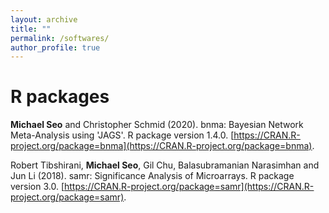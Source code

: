 ```yaml
---
layout: archive
title: ""
permalink: /softwares/
author_profile: true
---
```


# R packages

**Michael Seo** and Christopher Schmid (2020). bnma: Bayesian Network Meta-Analysis using 'JAGS'.
R package version 1.4.0. <ins>[https://CRAN.R-project.org/package=bnma](https://CRAN.R-project.org/package=bnma)</ins>.

Robert Tibshirani, **Michael Seo**, Gil Chu, Balasubramanian Narasimhan and Jun Li (2018). samr: Significance Analysis of Microarrays.
R package version 3.0. <ins>[https://CRAN.R-project.org/package=samr](https://CRAN.R-project.org/package=samr)</ins>.